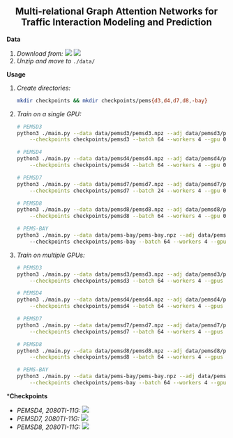 <h2 align="center">Multi-relational Graph Attention Networks for Traffic Interaction Modeling and Prediction</h2>

**Data**

1. _Download from:_ [<img src="https://img.shields.io/badge/Google_Drive-4285F4?style=flat-square&logo=Google+Drive&logoColor=white"/>](https://drive.google.com/file/d/1oXSKwV71olfoeyt4dgoVXSdIN_S17hsL/view?usp=sharing) [<img src="https://img.shields.io/badge/Onedrive-0078D4?&style=flat-square&logo=Microsoft+OneDrive&logoColor=white"/>](https://1drv.ms/u/s!AufZP2YDvxUDlg5G8bGu7Ay7vzhX?e=U6Kmt4)
2. _Unzip and move to_ `./data/`

**Usage**

1. _Create directories:_

    ```bash
    mkdir checkpoints && mkdir checkpoints/pems{d3,d4,d7,d8,-bay}
    ```

2. _Train on a single GPU:_

    ```bash
    # PEMSD3
    python3 ./main.py --data data/pemsd3/pemsd3.npz --adj data/pemsd3/pemsd3.csv --nodes 358 --channels 1 \
        --checkpoints checkpoints/pemsd3 --batch 64 --workers 4 --gpu 0 --in-hours 1,2,3,24

    # PEMSD4
    python3 ./main.py --data data/pemsd4/pemsd4.npz --adj data/pemsd4/pemsd4.csv --nodes 307 --channels 3 \
        --checkpoints checkpoints/pemsd4 --batch 64 --workers 4 --gpu 0

    # PEMSD7
    python3 ./main.py --data data/pemsd7/pemsd7.npz --adj data/pemsd7/pemsd7.csv --nodes 883 --channels 1 \
        --checkpoints checkpoints/pemsd7 --batch 24 --workers 4 --gpu 0

    # PEMSD8
    python3 ./main.py --data data/pemsd8/pemsd8.npz --adj data/pemsd8/pemsd8.csv --nodes 170 --channels 3 \
        --checkpoints checkpoints/pemsd8 --batch 64 --workers 4 --gpu 0

    # PEMS-BAY
    python3 ./main.py --data data/pems-bay/pems-bay.npz --adj data/pems-bay/pems-bay.csv --nodes 325 --channels 1
        --checkpoints checkpoints/pems-bay --batch 64 --workers 4 --gpu 0 --delta 20
    ```

3. _Train on multiple GPUs:_

    ```bash
    # PEMSD3
    python3 ./main.py --data data/pemsd3/pemsd3.npz --adj data/pemsd3/pemsd3.csv --nodes 358 --channels 1 \
        --checkpoints checkpoints/pemsd3 --batch 64 --workers 4 --gpus 0,1,2,3 --in-hours 1,2,3,24

    # PEMSD4
    python3 ./main.py --data data/pemsd4/pemsd4.npz --adj data/pemsd4/pemsd4.csv --nodes 307 --channels 3 \
        --checkpoints checkpoints/pemsd4 --batch 64 --workers 4 --gpus 0,1,2,3

    # PEMSD7
    python3 ./main.py --data data/pemsd7/pemsd7.npz --adj data/pemsd7/pemsd7.csv --nodes 883 --channels 1 \
        --checkpoints checkpoints/pemsd7 --batch 64 --workers 4 --gpus 0,1,2,3

    # PEMSD8
    python3 ./main.py --data data/pemsd8/pemsd8.npz --adj data/pemsd8/pemsd8.csv --nodes 170 --channels 3 \
        --checkpoints checkpoints/pemsd8 --batch 64 --workers 4 --gpus 0,1,2,3

    # PEMS-BAY
    python3 ./main.py --data data/pems-bay/pems-bay.npz --adj data/pems-bay/pems-bay.csv --nodes 325 --channels 1 \
        --checkpoints checkpoints/pems-bay --batch 64 --workers 4 --gpus 0,1,2,3 --delta 20
    ```

\***Checkpoints**

-   _PEMSD4, 2080TI-11G:_ [<img src="https://img.shields.io/badge/PEMSD4-MAE=19.49_MAPE=13.67_RMSE=31.66-4EAA25?style=flat-square"/>](https://drive.google.com/file/d/1UEE1YJuA2RGhnL8R_XjBzrY03QJ6z1Vs/view?usp=sharing)
-   _PEMSD7, 2080TI-11G:_ [<img src="https://img.shields.io/badge/PEMSD7-MAE=20.44_MAPE=8.85_RMSE=34.11-4EAA25?style=flat-square">](https://drive.google.com/file/d/1a9VdvFOaMGU9-JyeRlDUDlzjHdrsEKSr/view?usp=sharing)
-   _PEMSD8, 2080TI-11G:_ [<img src="https://img.shields.io/badge/PEMSD8-MAE=14.58_MAPE=10.10_RMSE=23.94-4EAA25?style=flat-square"/>](https://drive.google.com/file/d/18_mJtL0G6KQZF8QxSLQu9THFg-h_46q-/view?usp=sharing)
